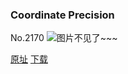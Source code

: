 ### Coordinate Precision
No.2170
![图片不见了~~~](https://imgs.xkcd.com/comics/coordinate_precision.png)

[原址](https://xkcd.com//2170) [下载](https://imgs.xkcd.com/comics/coordinate_precision.png)

